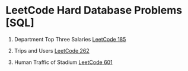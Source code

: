 # LeetCode Hard Database Problems [SQL]

1. Department Top Three Salaries [LeetCode 185](https://leetcode.com/problems/department-top-three-salaries/)

2. Trips and Users [LeetCode 262](https://leetcode.com/problems/trips-and-users/)

2. Human Traffic of Stadium [LeetCode 601](https://leetcode.com/problems/human-traffic-of-stadium/)